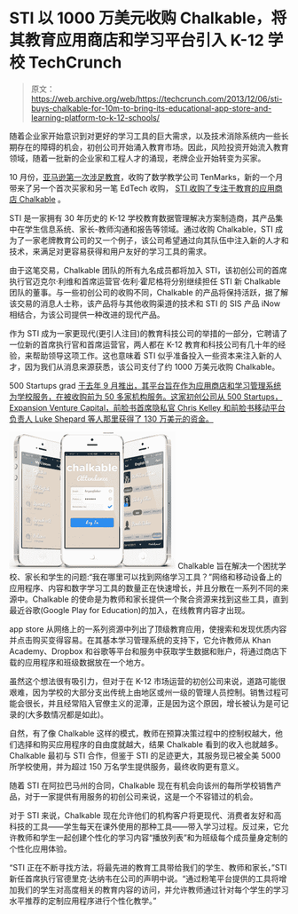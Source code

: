 # STI 以 1000 万美元收购 Chalkable，将其教育应用商店和学习平台引入 K-12 学校 TechCrunch

> 原文：<https://web.archive.org/web/https://techcrunch.com/2013/12/06/sti-buys-chalkable-for-10m-to-bring-its-educational-app-store-and-learning-platform-to-k-12-schools/>

随着企业家开始意识到对更好的学习工具的巨大需求，以及技术消除系统内一些长期存在的障碍的机会，初创公司开始涌入教育市场。因此，风险投资开始流入教育领域，随着一批新的企业家和工程人才的涌现，老牌企业开始转变为买家。

10 月份，[亚马逊第一次涉足教育](https://web.archive.org/web/20230128100518/https://techcrunch.com/2013/10/10/amazon-snaps-up-online-math-instruction-company-tenmarks-to-help-it-make-education-apps/)，收购了数学教学公司 TenMarks，新的一个月带来了另一个首次买家和另一笔 EdTech 收购， [STI 收购了专注于教育的应用商店 Chalkable](https://web.archive.org/web/20230128100518/http://www.sti-k12.com/press/Chalkable092513.pdf) 。

STI 是一家拥有 30 年历史的 K-12 学校教育数据管理解决方案制造商，其产品集中在学生信息系统、家长-教师沟通和报告等领域。通过收购 Chalkable，STI 成为了一家老牌教育公司的又一个例子，该公司希望通过向其队伍中注入新的人才和技术，来满足对更容易获得和用户友好的学习工具的需求。

由于这笔交易，Chalkable 团队的所有九名成员都将加入 STI，该初创公司的首席执行官迈克尔·利维和首席运营官·佐利·霍尼格将分别继续担任 STI 新 Chalkable 团队的董事。与一些初创公司的收购不同，Chalkable 的产品将保持活跃，据了解该交易的消息人士称，该产品将与其他收购渠道的技术和 STI 的 SIS 产品 iNow 相结合，为该公司提供一种改进的现代产品。

作为 STI 成为一家更现代(更引人注目)的教育科技公司的举措的一部分，它聘请了一位新的首席执行官和首席运营官，两人都在 K-12 教育和科技公司有几十年的经验，来帮助领导这项工作。这也意味着 STI 似乎准备投入一些资本来注入新的人才，因为我们从消息来源获悉，该公司支付了约 1000 万美元收购 Chalkable。

500 Startups grad [于去年 9 月推出，其平台旨在作为应用商店和学习管理系统为学校服务，在被收购前为 50 多家机构服务。这家初创公司从 500 Startups，Expansion Venture Capital，前脸书首席隐私官 Chris Kelley 和前脸书移动平台负责人 Luke Shepard 等人那里获得了 130 万美元的资金。](https://web.archive.org/web/20230128100518/https://techcrunch.com/2012/09/04/chalkable-launch-and-funding/)

![Screen Shot 2013-12-07 at 4.15.41 AM](img/669da7f3773ec75dbe4e5c5337e076e7.png) Chalkable 旨在解决一个困扰学校、家长和学生的问题:“我在哪里可以找到网络学习工具？”网络和移动设备上的应用程序、内容和数字学习工具的数量正在快速增长，并且分散在一系列不同的来源中。Chalkable 的使命是为教师和家长提供一个聚合资源来找到这些工具，直到最近谷歌(Google Play for Education)的加入，在线教育内容才出现。

app store 从网络上的一系列资源中列出了顶级教育应用，使搜索和发现优质内容并点击购买变得容易。在其基本学习管理系统的支持下，它允许教师从 Khan Academy、Dropbox 和谷歌等平台和服务中获取学生数据和账户，将通过商店下载的应用程序和班级数据放在一个地方。

虽然这个想法很有吸引力，但对于在 K-12 市场运营的初创公司来说，道路可能很艰难，因为学校的大部分支出传统上由地区或州一级的管理人员控制。销售过程可能会很长，并且经常陷入官僚主义的泥潭，正是因为这个原因，增长被认为是可记录的(大多数情况都是如此)。

自然，有了像 Chalkable 这样的模式，教师在预算决策过程中的控制权越大，他们选择和购买应用程序的自由度就越大，结果 Chalkable 看到的收入也就越多。Chalkable 最初与 STI 合作，但鉴于 STI 的足迹更大，其服务现已被全美 5000 所学校使用，并为超过 150 万名学生提供服务，最终收购更有意义。

随着 STI 在阿拉巴马州的合同，Chalkable 现在有机会向该州的每所学校销售产品，对于一家提供有用服务的初创公司来说，这是一个不容错过的机会。

对于 STI 来说，Chalkable 现在允许他们的机构客户将更现代、消费者友好和高科技的工具——学生每天在课外使用的那种工具——带入学习过程。反过来，它允许教师和学生一起创建个性化的学习内容“播放列表”和为班级每个成员量身定制的个性化应用体验。

“STI 正在不断寻找方法，将最先进的教育工具带给我们的学生、教师和家长，”STI 新任首席执行官德里克·达纳韦在公司的声明中说。“通过粉笔平台提供的工具将增加我们的学生对高度相关的教育内容的访问，并允许教师通过针对每个学生的学习水平推荐的定制应用程序进行个性化教学。”
